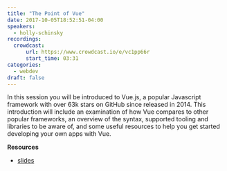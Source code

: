 ```yaml
---
title: "The Point of Vue"
date: 2017-10-05T18:52:51-04:00
speakers:
  - holly-schinsky
recordings:
  crowdcast:
      url: https://www.crowdcast.io/e/vc1pp66r
      start_time: 03:31
categories:
  - webdev
draft: false
---
```


In this session you will be introduced to Vue.js, a popular Javascript framework with over 63k stars on GitHub since released in 2014. This introduction will include an examination of how Vue compares to other popular frameworks, an overview of the syntax, supported tooling and libraries to be aware of, and some useful resources to help you get started developing your own apps with Vue.

**Resources**

* [slides](/slides/vue.pdf)
